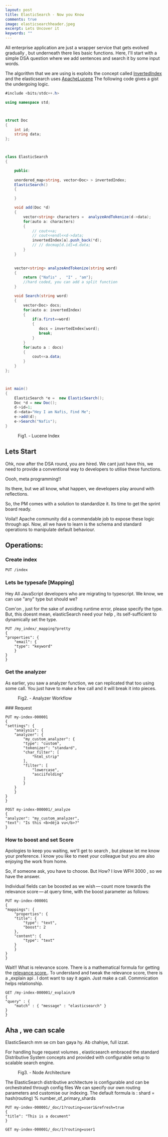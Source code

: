 ```yaml
---
layout: post
title: ElasticSearch - Now you Know
comments: true
image: elasticsearchheader.jpeg
excerpt: Lets Uncover it
keywords: ""
---
```


All enterprise application are just a wrapper service that gets evolved gradually , but underneath there lies basic functions. Here, I'll start with a simple DSA question where we add sentences and search it by some input words.

The algorithm that we are using is exploits the concept called [InvertedIndex](https://www.geeksforgeeks.org/inverted-index/) and the elasticsearch uses [ApacheLucene](https://lucene.apache.org/)
The following code gives a gist the undergoing logic.


```cs
#include <bits/stdc++.h>

using namespace std;



struct Doc
{
    int id;
    string data;
};



class ElasticSearch
{

    public:
    
    unordered_map<string, vector<Doc> > invertedIndex;
    ElasticSearch()
    {

    }

    void add(Doc *d)
    {
        vector<string> characters =  analyzeAndTokenize(d->data);
        for(auto a: characters)
        {
            // cout<<a;
            // cout<<endl<<d->data;
            invertedIndex[a].push_back(*d);
            // // docmap[d.id]=d.data;
        }
    }
    

    vector<string> analyzeAndTokenize(string word)
    {
        return {"Nafis" ,  "I" , "am"};
        //hard coded, you can add a split function
    }

    void Search(string word)
    {
        vector<Doc> docs;
        for(auto a: invertedIndex)
        {
            if(a.first==word)
            {
               docs = invertedIndex[word];
               break;
            }
        }
        for(auto a : docs)
        {
            cout<<a.data;
        }
    }
};



int main()
{
    ElasticSearch *e =  new ElasticSearch();
    Doc *d = new Doc();
    d->id=1;
    d->data="Hey I am Nafis, Find Me";
    e->add(d);
    e->Search("Nafis");
}
``` 

<figure>
  <img src="{{ '/images/elastic-lucene.png' | prepend: site.baseurl }}" alt=""> 
  <figcaption>Fig1. - Lucene Index</figcaption>
</figure>


## Lets Start

Ohk, now after the DSA round, you are hired. We cant just have this, we need to provide a conventional way to developers to utilise these functions. 

Oooh, meta programming!!

Its there, but we all know, what happen, we developers play around with reflections.

So, the PM comes with a solution to standardize it. Its time to get the sprint board ready.

Voila!! 
Apache community did a commendable job to expose these logic through api. 
Now, all we have to learn is the schema and standard operations to manipulate default behaviour.

## Operations: 


### Create index

    PUT /index

### Lets be typesafe [Mapping]

Hey All JavaScript developers who are migrating to typescript. We know, we can use "any" type but should we?

Com'on , just for the sake of avoiding runtime error, please specify the type. But, this doesnt mean, elasticSearch need your help , its self-sufficient to dynamically set the type. 

    PUT /my_index/_mapping?pretty
    {
    "properties": {
        "email": {
        "type": "keyword"
        }
    }
    }


### Get the analyzer

As earlier, you saw a analyzer function, we can replicated that too using some call. You just have to make a few call and it will break it into pieces.

<figure>
  <img src="{{ '/images/analyzers.png' | prepend: site.baseurl }}" alt=""> 
  <figcaption>Fig2. - Analyzer Workflow</figcaption>
</figure>
### Request

    PUT my-index-000001
    {
    "settings": {
        "analysis": {
        "analyzer": {
            "my_custom_analyzer": {
            "type": "custom", 
            "tokenizer": "standard",
            "char_filter": [
                "html_strip"
            ],
            "filter": [
                "lowercase",
                "asciifolding"
            ]
            }
        }
        }
    }
    }

    POST my-index-000001/_analyze
    {
    "analyzer": "my_custom_analyzer",
    "text": "Is this <b>déjà vu</b>?"
    }


### How to boost and set Score

Apologies to keep you waiting, we'll get to search , but please let me know your preference. I know you like to meet your colleague but you are also enjoying the work from home.

So, if someone ask, you have to choose. But How? I love WFH 3000 , so we have the answer.

Individual fields can be boosted as we wish — count more towards the relevance score — at query time, with the boost parameter as follows:

    PUT my-index-000001
    {
    "mappings": {
        "properties": {
        "title": {
            "type": "text",
            "boost": 2 
        },
        "content": {
            "type": "text"
        }
        }
    }
    }

Wait!! What is relevance score.
There is a mathematical formula for getting the 
[relevance score.](https://www.infoq.com/articles/similarity-scoring-elasticsearch/).
To understand and tweak the relevance score, there is a _explain api . I dont want to say it again. Just make a call. Commnication helps relationship.

    GET /my-index-000001/_explain/0
    {
    "query" : {
        "match" : { "message" : "elasticsearch" }
    }
    }



## Aha , we can scale

ElasticSearch mm se cm ban gaya hy. Ab chahiye, full izzat.

For handling huge request volumes , elasticsearch embraced the standard Distributive System concepts and provided with configurable setup to  scalable search engine.

<figure>
  <img src="{{ '/images/clusterelasticsearch.png' | prepend: site.baseurl }}" alt=""> 
  <figcaption>Fig3. - Node Architecture</figcaption>
</figure>

The ElasticSearch distributive architecture is configurable and can be orchestrated through config files
We can specify our own routing parameters and customise our indexing.
The default formula is :
shard = hash(routing) % number_of_primary_shards

    PUT my-index-000001/_doc/1?routing=user1&refresh=true 
    {
    "title": "This is a document"
    }

    GET my-index-000001/_doc/1?routing=user1 

